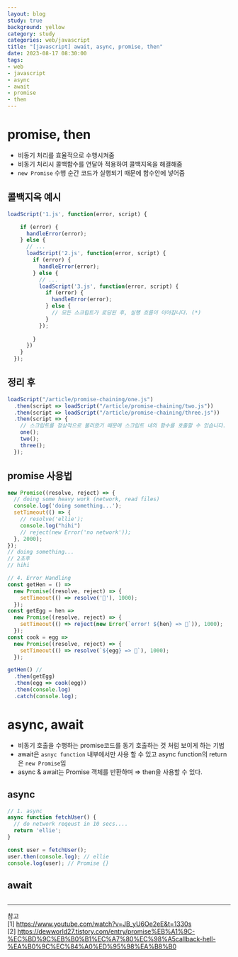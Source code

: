 ```yaml
---
layout: blog
study: true
background: yellow
category: study
categories: web/javascript
title: "[javascript] await, async, promise, then"
date: 2023-08-17 08:30:00
tags:
- web
- javascript
- async
- await
- promise
- then
---
```



# promise, then
- 비동기 처리를 효율적으로 수행시켜줌
- 비동기 처리시 콜백함수를 연달아 적용하여 콜백지옥을 해결해줌
- `new Promise` 수행 순간 코드가 실행되기 때문에 함수안에 넣어줌

## 콜백지옥 예시

```js
loadScript('1.js', function(error, script) {

    if (error) {
      handleError(error);
    } else {
      // ...
      loadScript('2.js', function(error, script) {
        if (error) {
          handleError(error);
        } else {
          // ...
          loadScript('3.js', function(error, script) {
            if (error) {
              handleError(error);
            } else {
              // 모든 스크립트가 로딩된 후, 실행 흐름이 이어집니다. (*)
            }
          });
  
        }
      })
    }
  });
```

## 정리 후

```js
loadScript("/article/promise-chaining/one.js")
  .then(script => loadScript("/article/promise-chaining/two.js"))
  .then(script => loadScript("/article/promise-chaining/three.js"))
  .then(script => {
    // 스크립트를 정상적으로 불러왔기 때문에 스크립트 내의 함수를 호출할 수 있습니다.
    one();
    two();
    three();
  });
```

## promise 사용법

```js
new Promise((resolve, reject) => {
  // doing some heavy work (network, read files)
  console.log('doing something...');
  setTimeout(() => {
    // resolve('ellie');
    console.log("hihi")
    // reject(new Error('no network'));
  }, 2000);
});
// doing something...
// 2초후
// hihi
```

```js
// 4. Error Handling
const getHen = () =>
  new Promise((resolve, reject) => {
    setTimeout(() => resolve('🐓'), 1000);
  });
const getEgg = hen =>
  new Promise((resolve, reject) => {
    setTimeout(() => reject(new Error(`error! ${hen} => 🥚`)), 1000);
  });
const cook = egg =>
  new Promise((resolve, reject) => {
    setTimeout(() => resolve(`${egg} => 🍳`), 1000);
  });

getHen() //
  .then(getEgg)
  .then(egg => cook(egg))
  .then(console.log)
  .catch(console.log);
```


# async, await
- 비동기 호출을 수행하는 promise코드를 동기 호출하는 것 처럼 보이게 하는 기법
- await은 `asnyc function` 내부에서만 사용 할 수 있고 async function의 return은 `new Promise`임
- async & await는 Promise 객체를 반환하며 ⇒ then을 사용할 수 있다.

## async

```js
// 1. async
async function fetchUser() {
  // do network reqeust in 10 secs....
  return 'ellie';
}

const user = fetchUser();
user.then(console.log); // ellie
console.log(user); // Promise {}
```

## await

```js

```

---
참고  
[1] https://www.youtube.com/watch?v=JB_yU6Oe2eE&t=1330s  
[2] https://dewworld27.tistory.com/entry/promise%EB%A1%9C-%EC%BD%9C%EB%B0%B1%EC%A7%80%EC%98%A5callback-hell-%EA%B0%9C%EC%84%A0%ED%95%98%EA%B8%B0